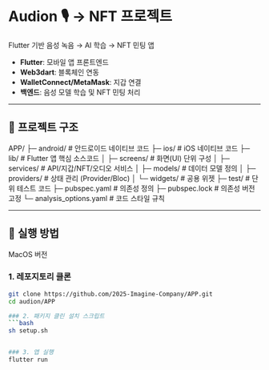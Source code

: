 # Audion 🎙️ → NFT 프로젝트

Flutter 기반 음성 녹음 → AI 학습 → NFT 민팅 앱
- **Flutter**: 모바일 앱 프론트엔드
- **Web3dart**: 블록체인 연동
- **WalletConnect/MetaMask**: 지갑 연결
- **백엔드**: 음성 모델 학습 및 NFT 민팅 처리

---

## 📂 프로젝트 구조
APP/
├─ android/ # 안드로이드 네이티브 코드
├─ ios/ # iOS 네이티브 코드
├─ lib/ # Flutter 앱 핵심 소스코드
│ ├─ screens/ # 화면(UI) 단위 구성
│ ├─ services/ # API/지갑/NFT/오디오 서비스
│ ├─ models/ # 데이터 모델 정의
│ ├─ providers/ # 상태 관리 (Provider/Bloc)
│ └─ widgets/ # 공용 위젯
├─ test/ # 단위 테스트 코드
├─ pubspec.yaml # 의존성 정의
├─ pubspec.lock # 의존성 버전 고정
└─ analysis_options.yaml # 코드 스타일 규칙

---

## 🚀 실행 방법
MacOS 버전

### 1. 레포지토리 클론
```bash
git clone https://github.com/2025-Imagine-Company/APP.git
cd audion/APP

### 2. 패키지 클린 설치 스크립트
```bash
sh setup.sh


### 3. 앱 실행
flutter run
